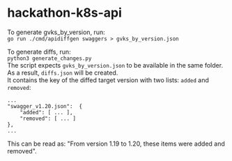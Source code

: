 # hackathon-k8s-api

To generate gvks_by_version, run:  
`go run ./cmd/apidiffgen swaggers > gvks_by_version.json`


To generate diffs, run:  
`python3 generate_changes.py`  
The script expects `gvks_by_version.json` to be available in the same folder.  
As a result, `diffs.json` will be created.  
It contains the key of the diffed target version with two lists: `added` and `removed`:
```
...
"swagger_v1.20.json":  {
    "added": [ ... ],
    "removed": [ ... ]
},
...
```
This can be read as: "From version 1.19 to 1.20, these items were added and removed".